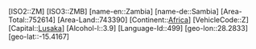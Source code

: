 ﻿---
location: [-15.4167,28.2833]
type: Country
tags:
- geo/Country

SpocWebEntityId: 27063
isDeleted: false
confidential: public

---
[ISO2::ZM]
[ISO3::ZMB]
[name-en::Zambia]
[name-de::Sambia]
[Area-Total::752614]
[Area-Land::743390]
[Continent::[Africa](geo/Continent/Africa.md)]
[VehicleCode::Z]
[Capital::[Lusaka](geo/Continent/Africa/Zambia/Lusaka.md)]
[Alcohol-l::3.9]
[Language-Id::499]
[geo-lon::28.2833]
[geo-lat::-15.4167]

